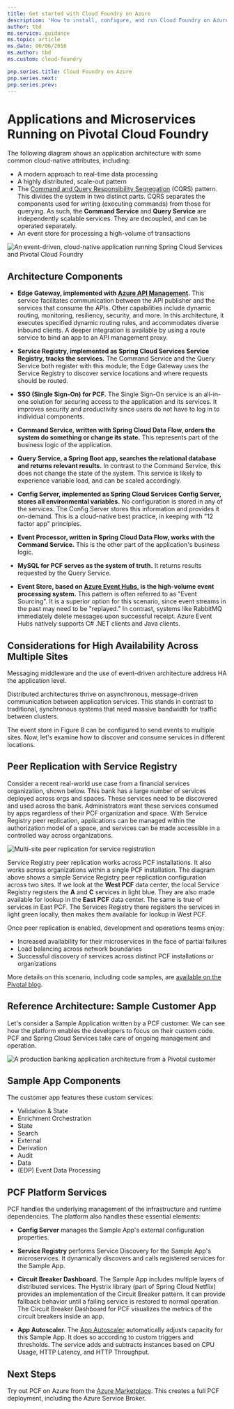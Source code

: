 ```yaml
---
title: Get started with Cloud Foundry on Azure
description: 'How to install, configure, and run Cloud Foundry on Azure.'
author: tbd
ms.service: guidance
ms.topic: article
ms.date: 06/06/2016
ms.author: tbd
ms.custom: cloud-foundry

pnp.series.title: Cloud Foundry on Azure
pnp.series.next: 
pnp.series.prev: 
---
```


# Applications and Microservices Running on Pivotal Cloud Foundry

The following diagram shows an application architecture with some common cloud-native attributes, including:

- A modern approach to real-time data processing
- A highly distributed, scale-out pattern
- The [Command and Query Responsibility Segregation](/azure/architecture/patterns/cqrs) (CQRS) pattern. This divides the system in two distinct parts. CQRS separates the components used for writing (executing commands) from those for querying. As such, the **Command Service** and **Query Service** are independently scalable services. They are decoupled, and can be operated separately.
- An event store for processing a high-volume of transactions

![An event-driven, cloud-native application running Spring Cloud Services and Pivotal Cloud Foundry](./images/applications-and-microservices/Event-driven-cloud-native-application-running-Spring-Cloud-Services-and-Pivotal-Cloud-Foundry.png)

## Architecture Components

- **Edge Gateway, implemented with [Azure API Management](https://azure.microsoft.com/services/api-management/).** This service facilitates communication between the API publisher and the services that consume the APIs. Other capabilities include dynamic routing, monitoring, resiliency, security, and more. In this architecture, it executes specified dynamic routing rules, and accommodates diverse inbound clients. A deeper integration is available by using a route service to bind an app to an API management proxy.

- **Service Registry, implemented as Spring Cloud Services Service Registry, tracks the services.** The Command Service and the Query Service both register with this module; the Edge Gateway uses the Service Registry to discover service locations and where requests should be routed.

- **SSO (Single Sign-On) for PCF.** The Single Sign-On service is an all-in-one solution for securing access to the application and its services. It improves security and productivity since users do not have to log in to individual components.

- **Command Service, written with Spring Cloud Data Flow, orders the system do something or change its state.** This represents part of the business logic of the application.

- **Query Service, a Spring Boot app, searches the relational database and returns relevant results.** In contrast to the Command Service, this does not change the state of the system. This service is likely to experience variable load, and can be scaled accordingly.

- **Config Server, implemented as Spring Cloud Services Config Server, stores all environmental variables.** No configuration is stored in any of the services. The Config Server stores this information and provides it on-demand. This is a cloud-native best practice, in keeping with "12 factor app" principles.

- **Event Processor, written in Spring Cloud Data Flow, works with the Command Service.** This is the other part of the application's business logic.

- **MySQL for PCF serves as the system of truth.** It returns results requested by the Query Service.

- **Event Store, based on [Azure Event Hubs](https://azure.microsoft.com/services/event-hubs/), is the high-volume event processing system.** This pattern is often referred to as "Event Sourcing". It is a superior option for this scenario, since event streams in the past may need to be "replayed." In contrast, systems like RabbitMQ immediately delete messages upon successful receipt. Azure Event Hubs natively supports C\# .NET clients and Java clients.

## Considerations for High Availability Across Multiple Sites

Messaging middleware and the use of event-driven architecture address HA the application level.

Distributed architectures thrive on asynchronous, message-driven communication between application services. This stands in contrast to traditional, synchronous systems that need massive bandwidth for traffic between clusters.

The event store in Figure 8 can be configured to send events to multiple sites. Now, let's examine how to discover and consume services in different locations.

## Peer Replication with Service Registry

Consider a recent real-world use case from a financial services organization, shown below. This bank has a large number of services deployed across orgs and spaces. These services need to be discovered and used across the bank. Administrators want these services consumed by apps regardless of their PCF organization and space. With Service Registry peer replication, applications can be managed within the authorization model of a space, and services can be made accessible in a controlled way across organizations.

![ Multi-site peer replication for service registration](./images/applications-and-microservices/Multi-site-peer-replication-for-service-registration.png)

Service Registry peer replication works across PCF installations. It also works across organizations within a single PCF installation. The diagram above shows a simple Service Registry peer replication configuration across two sites. If we look at the **West PCF** data center, the local Service Registry registers the **A** and **C** services in light blue. They are also made available for lookup in the **East PCF** data center. The same is true of services in East PCF. The Services Registry there registers the services in light green locally, then makes them available for lookup in West PCF.

Once peer replication is enabled, development and operations teams enjoy:

- Increased availability for their microservices in the face of partial failures
- Load balancing across network boundaries
- Successful discovery of services across distinct PCF installations or organizations

More details on this scenario, including code samples, are [available on the Pivotal blog](https://content.pivotal.io/blog/new-in-spring-cloud-services-1-2-multi-site-service-discovery).

## Reference Architecture: Sample Customer App

Let's consider a Sample Application written by a PCF customer. We can see how the platform enables the developers to focus on their custom code. PCF and Spring Cloud Services take care of ongoing management and operation.

![A production banking application architecture from a Pivotal customer](./images/applications-and-microservices/Production-financial-services-application-architecture-from-Pivotal-customer.png)

## Sample App Components

The customer app features these custom services:

- Validation & State
- Enrichment Orchestration
- State
- Search
- External
- Derivation
- Audit
- Data
- (EDP) Event Data Processing

## PCF Platform Services

PCF handles the underlying management of the infrastructure and runtime dependencies. The platform also handles these essential elements:

- **Config Server** manages the Sample App's external configuration properties.

- **Service Registry** performs Service Discovery for the Sample App's microservices. It dynamically discovers and calls registered services for the Sample App.

- **Circuit Breaker Dashboard.** The Sample App includes multiple layers of distributed services. The Hystrix library (part of Spring Cloud Netflix) provides an implementation of the Circuit Breaker pattern. It can provide fallback behavior until a failing service is restored to normal operation. The Circuit Breaker Dashboard for PCF visualizes the metrics of the circuit breakers inside an app.

- **App Autoscaler.** The [App Autoscaler](http://docs.pivotal.io/pivotalcf/1-9/appsman-services/autoscaler/using-autoscaler.html) automatically adjusts capacity for this Sample App. It does so according to custom triggers and thresholds. The service adds and subtracts instances based on CPU Usage, HTTP Latency, and HTTP Throughput.

## Next Steps

Try out PCF on Azure from the [Azure Marketplace](https://azuremarketplace.microsoft.com/en-us/marketplace/apps/pivotal.pivotal-cloud-foundry). This creates a full PCF deployment, including the Azure Service Broker. 
